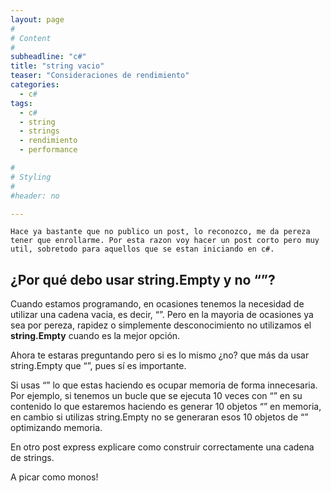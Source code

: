 ```yaml
---
layout: page
#
# Content
#
subheadline: "c#"
title: "string vacio"
teaser: "Consideraciones de rendimiento"
categories:
  - c#
tags:
  - c#
  - string
  - strings  
  - rendimiento
  - performance

#
# Styling
#
#header: no

---
```


`Hace ya bastante que no publico un post, lo reconozco, me da pereza tener que enrollarme. Por esta razon voy hacer un post corto pero muy util, sobretodo para aquellos que se estan iniciando en c#.`
## ¿Por qué debo usar string.Empty y no “”?

Cuando estamos programando, en ocasiones tenemos la necesidad de utilizar una cadena vacia, es decir, “”. Pero en la mayoria de ocasiones ya sea por pereza, rapidez o simplemente desconocimiento no utilizamos el **string.Empty** cuando es la mejor opción.

Ahora te estaras preguntando pero si es lo mismo ¿no? que más da usar string.Empty que “”, pues sí es importante.

Si usas “” lo que estas haciendo es ocupar memoria de forma innecesaria. Por ejemplo, si tenemos un bucle que se ejecuta 10 veces con “” en su contenido lo que estaremos haciendo es generar 10 objetos “” en memoria, en cambio si utilizas string.Empty no se generaran esos 10 objetos de “” optimizando memoria.

En otro post express explicare como construir correctamente una cadena de strings.

A picar como monos!
